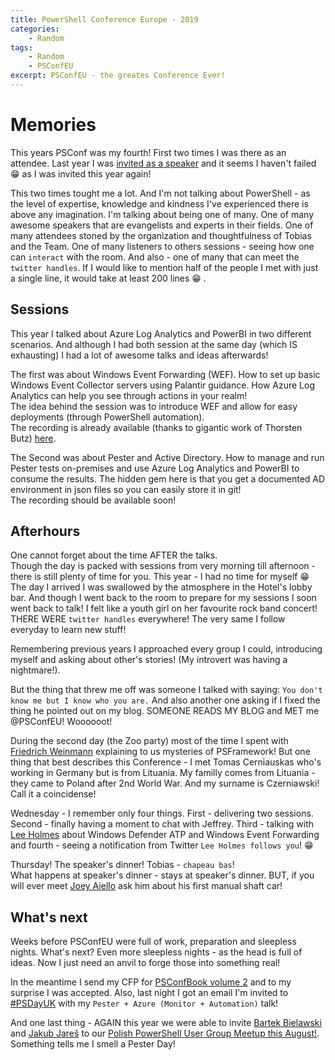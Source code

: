 ```yaml
---
title: PowerShell Conference Europe - 2019
categories:
    - Random
tags:
    - Random
    - PSConfEU
excerpt: PSConfEU - the greates Conference Ever!
---
```


# Memories

This years PSConf was my fourth! First two times I was there as an attendee. Last year I was [invited as a speaker](https://www.mczerniawski.pl/random/psconfeu/) and it seems I haven't failed :grin: as I was invited this year again!

This two times tought me a lot. And I'm not talking about PowerShell - as the level of expertise, knowledge and kindness I've experienced there is above any imagination. I'm talking about being one of many. One of many awesome speakers that are evangelists and experts in their fields. One of many attendees stoned by the organization and thoughtfulness of Tobias and the Team. One of many listeners to others sessions - seeing how one can `interact` with the room. And also - one of many that can meet the `twitter handles`. If I would like to mention half of the people I met with just a single line, it would take at least 200 lines :grin: .

## Sessions

This year I talked about Azure Log Analytics and PowerBI in two different scenarios.  And although I had both session at the same day (which IS exhausting) I had a lot of awesome talks and ideas afterwards!

The first was about Windows Event Forwarding (WEF). How to set up basic Windows Event Collector servers using Palantir guidance. How Azure Log Analytics can help you see through actions in your realm!  
The idea behind the session was to introduce WEF and allow for easy deployments (through PowerShell automation).  
The recording is already available (thanks to gigantic work of Thorsten Butz) [here](https://www.youtube.com/watch?v=uXCHSyrxjaU).

The Second was about Pester and Active Directory. How to manage and run Pester tests on-premises and use Azure Log Analytics and PowerBI to consume the results. The hidden gem here is that you get a documented AD environment in json files so you can easily store it in git!  
The recording should be available soon!

## Afterhours

One cannot forget about the time AFTER the talks.  
Though the day is packed with sessions from very morning till afternoon - there is still plenty of time for you. This year - I had no time for myself :grin: The day I arrived I was swallowed by the atmosphere in the Hotel's lobby bar. And though I went back to the room to prepare for my sessions I soon went back to talk! I felt like a youth girl on her favourite rock band concert! THERE WERE `twitter handles` everywhere! The very same I follow everyday to learn new stuff!

Remembering previous years I approached every group I could, introducing myself and asking about other's stories! (My introvert was having a nightmare!).

But the thing that threw me off was someone I talked with saying: `You don't know me but I know who you are.` And also another one asking if I fixed the thing he pointed out on my blog. SOMEONE READS MY BLOG and MET me @PSConfEU! Woooooot!

During the second day (the Zoo party) most of the time I spent with [Friedrich Weinmann](https://twitter.com/FredWeinmann) explaining to us mysteries of PSFramework! But one thing that best describes this Conference - I met Tomas Cerniauskas who's working in Germany but is from Lituania. My familly comes from Lituania - they came to Poland after 2nd World War. And my surname is Czerniawski! Call it a coincidense!

Wednesday - I remember only four things. First - delivering two sessions. Second - finally having a moment to chat with Jeffrey. Third - talking with [Lee Holmes](https://twitter.com/Lee_Holmes) about Windows Defender ATP and Windows Event Forwarding and fourth - seeing a notification from Twitter `Lee Holmes follows you`! :grin:

Thursday! The speaker's dinner! Tobias - `chapeau bas`!  
What happens at speaker's dinner - stays at speaker's dinner. BUT, if you will ever meet [Joey Aiello](https://twitter.com/joeyaiello) ask him about his first manual shaft car!

## What's next

Weeks before PSConfEU were full of work, preparation and sleepless nights. What's next? Even more sleepless nights - as the head is full of ideas. Now I just need an anvil to forge those into something real!

In the meantime I send my CFP for [PSConfBook volume 2](https://leanpub.com/psconfbook2/) and to my surprise I was accepted. Also, last night I got an email I'm invited to [#PSDayUK](https://psday.uk/) with my `Pester + Azure (Monitor + Automation)` talk!

And one last thing - AGAIN this year we were able to invite [Bartek Bielawski](https://twitter.com/bielawb) and [Jakub Jareš](https://twitter.com/nohwnd) to our [Polish PowerShell User Group Meetup this August!](https://www.meetup.com/Polish-PowerShell-Group-PPoSh/events/262821123/). Something tells me I smell a Pester Day!

